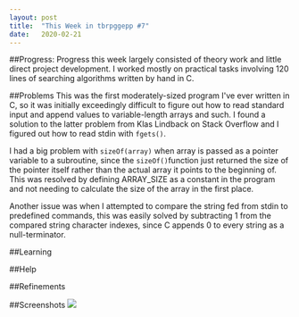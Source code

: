 ```yaml
---
layout: post
title:  "This Week in tbrpggepp #7"
date:   2020-02-21
---
```


##Progress:
Progress this week largely consisted of theory work and little direct project development. I worked mostly on practical tasks involving 120 lines of searching algorithms written by hand in C.

##Problems
This was the first moderately-sized program I've ever written in C, so it was initially exceedingly difficult to figure out how to read standard input and append values to variable-length arrays and such. I found a solution to the latter problem from Klas Lindback on Stack Overflow and I figured out how to read stdin with `fgets()`.

I had a big problem with `sizeOf(array)` when array is passed as a pointer variable to a subroutine, since the `sizeOf()`function just returned the size of the pointer itself rather than the actual array it points to the beginning of. This was resolved by defining ARRAY_SIZE as a constant in the program and not needing to calculate the size of the array in the first place.

Another issue was when I attempted to compare the string fed from stdin to predefined commands, this was easily solved by subtracting 1 from the compared string character indexes, since C appends 0 to every string as a null-terminator.

##Learning


##Help

##Refinements

##Screenshots
![](/home/quiterion/Skool/SDD/MajorProject/images/.png)
